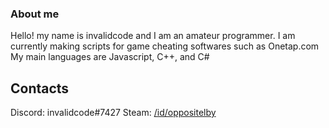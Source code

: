 ### About me

Hello! my name is invalidcode and I am an amateur programmer.
I am currently making scripts for game cheating softwares such as Onetap.com
My main languages are Javascript, C++, and C#

## Contacts
Discord: invalidcode#7427
Steam: [/id/oppositelby](https://steamcommunity.com/id/oppositelby/)
